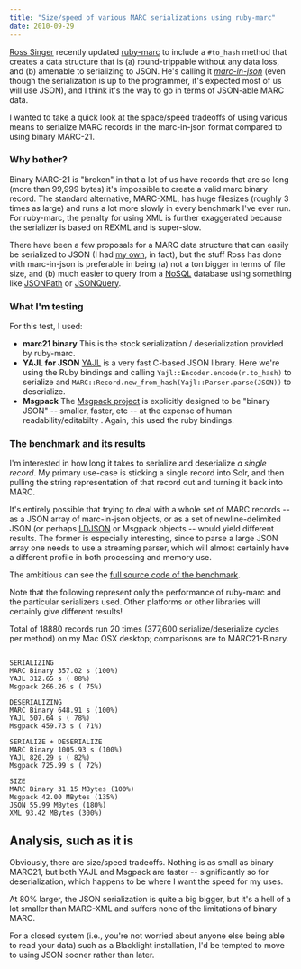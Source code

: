 ```yaml
---
title: "Size/speed of various MARC serializations using ruby-marc"
date: 2010-09-29
---
```


[Ross Singer](http://dilettantes.code4lib.org/) recently updated [ruby-marc](http://marc.rubyforge.org/) to include a `#to_hash` method that creates a data structure that is (a) round-trippable without any data loss, and (b) amenable to serializing to JSON. He's calling it *[marc-in-json](http://dilettantes.code4lib.org/blog/2010/09/a-proposal-to-serialize-marc-in-json/)* (even though the serialization is up to the programmer, it's expected most of us will use JSON), and I think it's the way to go in terms of JSON-able MARC data.

I wanted to take a quick look at the space/speed tradeoffs of using various means to serialize MARC records in the marc-in-json format compared to using binary MARC-21.

### Why bother?

Binary MARC-21 is "broken" in that a lot of us have records that are so long (more than 99,999 bytes) it's impossible to create a valid marc binary record. The standard alternative, MARC-XML, has huge filesizes (roughly 3 times as large) and runs a lot more slowly in every benchmark I've ever run. For ruby-marc, the penalty for using XML is further exaggerated because the serializer is based on REXML and is super-slow.

There have been a few proposals for a MARC data structure that can easily be serialized to JSON (I had [my own](http://robotlibrarian.billdueber.com/new-interest-in-marc-hash-JSON/), in fact), but the stuff Ross has done with marc-in-json is preferable in being (a) not a ton bigger in terms of file size, and (b) much easier to query from a [NoSQL](http://nosql-database.org/) database using something like [JSONPath](http://goessner.net/articles/JsonPath/) or [JSONQuery](http://www.sitepen.com/blog/2008/07/16/JSONquery-data-querying-beyond-JSONpath/).

### What I'm testing

For this test, I used:

* **marc21 binary** This is the stock serialization / deserialization provided by ruby-marc.
* **YAJL for JSON** [YAJL](http://lloyd.github.com/yajl/) is a very fast C-based JSON library. Here we're using the Ruby bindings and calling `Yajl::Encoder.encode(r.to_hash)` to serialize and `MARC::Record.new_from_hash(Yajl::Parser.parse(JSON))` to deserialize.
* **Msgpack** The [Msgpack project](http://msgpack.org/) is explicitly designed to be "binary JSON" -- smaller, faster, etc -- at the expense of human readability/editabilty . Again, this used the ruby bindings.

### The benchmark and its results

I'm interested in how long it takes to serialize and deserialize *a single record*. My primary use-case is sticking a single record into Solr, and then pulling the string representation of that record out and turning it back into MARC.

It's entirely possible that trying to deal with a whole set of MARC records -- as a JSON array of marc-in-json objects, or as a set of newline-delimited JSON (or perhaps [LDJSON](https://en.wikipedia.org/wiki/Line_Delimited_JSON) or Msgpack objects -- would yield different results. The former is especially interesting, since to parse a large JSON array one needs to use a streaming parser, which will almost certainly have a different profile in both processing and memory use.

The ambitious can see the [full source code of the benchmark](https://gist.github.com/billdueber/601397).

Note that the following represent only the performance of ruby-marc and the particular serializers used. Other platforms or other libraries will certainly give different results!

Total of 18880 records run 20 times (377,600 serialize/deserialize cycles per method) on my Mac OSX desktop; comparisons are to MARC21-Binary.




~~~

SERIALIZING
MARC Binary 357.02 s (100%)
YAJL 312.65 s ( 88%)
Msgpack 266.26 s ( 75%)

DESERIALIZING
MARC Binary 648.91 s (100%)
YAJL 507.64 s ( 78%)
Msgpack 459.73 s ( 71%)

SERIALIZE + DESERIALIZE
MARC Binary 1005.93 s (100%)
YAJL 820.29 s ( 82%)
Msgpack 725.99 s ( 72%)

SIZE
MARC Binary 31.15 MBytes (100%)
Msgpack 42.00 MBytes (135%)
JSON 55.99 MBytes (180%)
XML 93.42 MBytes (300%)

~~~~

## Analysis, such as it is

Obviously, there are size/speed tradeoffs. Nothing is as small as binary MARC21, but both YAJL and Msgpack are faster -- significantly so for deserialization, which happens to be where I want the speed for my uses.

At 80% larger, the JSON serialization is quite a big bigger, but it's a hell of a lot smaller than MARC-XML and suffers none of the limitations of binary MARC.

For a closed system (i.e., you're not worried about anyone else being able to read your data) such as a Blacklight installation, I'd be tempted to move to using JSON sooner rather than later.

